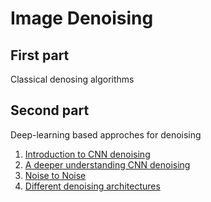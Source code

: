 # Image Denoising

## First part
Classical denosing algorithms

## Second part
Deep-learning based approches for denoising
1. [Introduction to CNN denoising](part-2/tp1_denoising.ipynb)
2. [A deeper understanding CNN denoising](part-2/tp2_denoising.ipynb)
3. [Noise to Noise](part-2/tp3_denoising.ipynb)
4. [Different denoising architectures](part-2/tp4_denoising.ipynb)